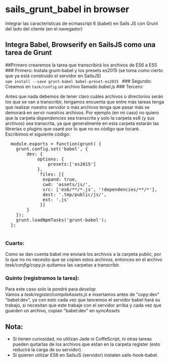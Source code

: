 # sails_grunt_babel in browser
Integrar las características de ecmascript 6 (babel) en Sails JS con Grunt del lado del cliente (en el navegador)


<h2>Integra Babel, Browserify en SailsJS como una tarea de Grunt</h2>
##Primero crearemos la tarea que transcribirá los archivos de ES6 a ES5
### Primero: 
Instala grunt-babel y los presets es2015 (se toma como cierto que ya está construido el servidor en SailsJS)
<br><code>npm install --save grunt-babel babel-preset-es2015 </code>
### Segundo:
Creamos en <code>task/config</code> un archivo llamado <i>babel.js</i>
### Tercero:

Antes que nada debemos de tener claro cuáles archivos o directorios serán los que se van a transcribir, tengamos encuenta que entre más tareas tenga que realizar nuestro servidor o más archivos tenga que pasar más se demorará en servir nuestros archivos. Por ejemplo (en mi caso) no quiero que la carpeta <i>dependencies</i> sea transcrita y solo la carpeta es6 (y sus archivos) sea transcrita, ya que generalmente en esta carpeta estarán las librerías o plugins que usaré por lo que no es código que tocaré.
<br>Escribimos el siguiente código:
<pre>
  module.exports = function(grunt) {
  	grunt.config.set('babel', {
  		dev: {
  			options: {
  				presets:['es2015']
  			},
  			 files: [{
  	          expand: true,
  	          cwd: 'assets/js/',
  	          src: ['es6/**/*.js', '!dependencies/**/*'],
  	          dest: '.tmp/public/js/',
  	          ext: '.js'
  	         }]
  		}
  	});
  	grunt.loadNpmTasks('grunt-babel');
  };
  </pre>
### Cuarto:
Como se dan cuenta babel me enviará los archivos a la carpeta public, por lo que no no necesito que se copien estos archivos, entonces en el archivo <i>task/config/copy.js</i> quitamos las carpetas a transcribir.
<br>
### Quinto (registramos la tarea): 
Para este caso solo la pondré para <i>develop</i><br>
Vamos a <i>task/register/compileAssets.js</i> e insertamos antes de "copy:dev" "babel:dev", ya con esto cada vez que lancemos el servidor babel hará su trabajo, si necesitan que este trabaje con el servidor arriba y cada vez que guarden un archivo, copian "babel:dev" en <i>syncAssets</i>

## Nota:
* Si tienen curiosidad, no utilizan Jade ni CoffeScript, ni otras tareas pueden quitarlas de los archivos que estan en la carpeta register (esto reducirá la carga de su servidor).
* Si quieren utilizar ES6 en SailsJS (servidor) instalen sails-hook-babel.
